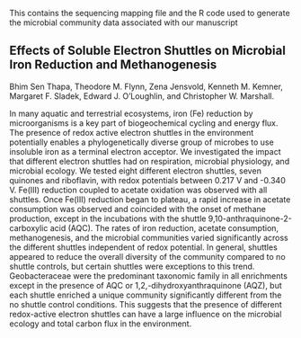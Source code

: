 This contains the sequencing mapping file and the R code used to generate the microbial community data associated with our manuscript

## Effects of Soluble Electron Shuttles on Microbial Iron Reduction and Methanogenesis

Bhim Sen Thapa, Theodore M. Flynn, Zena Jensvold, Kenneth M. Kemner, Margaret F. Sladek, Edward J. O’Loughlin, and Christopher W. Marshall.

In many aquatic and terrestrial ecosystems, iron (Fe) reduction by microorganisms is a key part of biogeochemical cycling and energy flux. The presence of redox active electron shuttles in the environment potentially enables a phylogenetically diverse group of microbes to use insoluble iron as a terminal electron acceptor. We investigated the impact that different electron shuttles had on respiration, microbial physiology, and microbial ecology. We tested eight different electron shuttles, seven quinones and riboflavin, with redox potentials between 0.217 V and -0.340 V. Fe(III) reduction coupled to acetate oxidation was observed with all shuttles. Once Fe(III) reduction began to plateau, a rapid increase in acetate consumption was observed and coincided with the onset of methane production, except in the incubations with the shuttle 9,10-anthraquinone-2-carboxylic acid (AQC). The rates of iron reduction, acetate consumption, methanogenesis, and the microbial communities varied significantly across the different shuttles independent of redox potential. In general, shuttles appeared to reduce the overall diversity of the community compared to no shuttle controls, but certain shuttles were exceptions to this trend. Geobacteraceae were the predominant taxonomic family in all enrichments except in the presence of AQC or 1,2,-dihydroxyanthraquinone (AQZ), but each shuttle enriched a unique community significantly different from the no shuttle control conditions. This suggests that the presence of different redox-active electron shuttles can have a large influence on the microbial ecology and total carbon flux in the environment.
